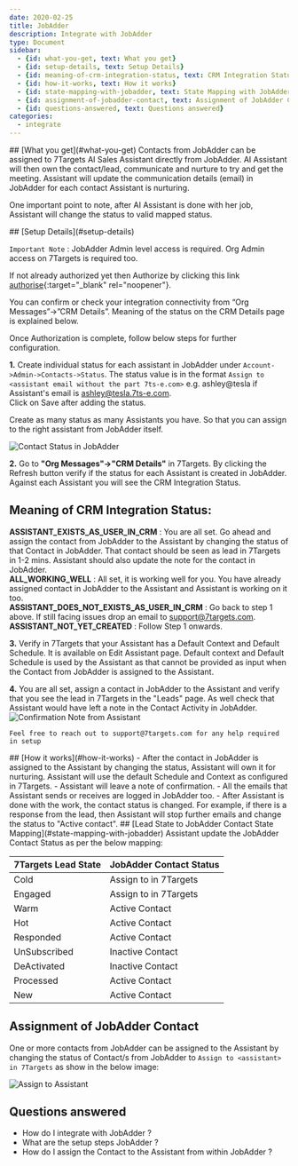 ```yaml
---
date: 2020-02-25
title: JobAdder 
description: Integrate with JobAdder 
type: Document
sidebar:
  - {id: what-you-get, text: What you get}
  - {id: setup-details, text: Setup Details}
  - {id: meaning-of-crm-integration-status, text: CRM Integration Status}
  - {id: how-it-works, text: How it works}
  - {id: state-mapping-with-jobadder, text: State Mapping with JobAdder}
  - {id: assignment-of-jobadder-contact, text: Assignment of JobAdder Contact}
  - {id: questions-answered, text: Questions answered}
categories:
  - integrate
---
```


<a name="what-you-get"/>
## [What you get](#what-you-get)
Contacts from JobAdder can be assigned to 7Targets AI Sales Assistant directly from JobAdder. AI Assistant will then own the contact/lead, communicate and nurture to try and get the meeting. Assistant will update the communication details (email) in JobAdder for each contact Assistant is nurturing.

One important point to note, after AI Assistant is done with her job, Assistant will change the status to valid mapped status.

<a name="setup-details"/>
## [Setup Details](#setup-details)

`Important Note` : JobAdder Admin level access is required. Org Admin access on 7Targets is required too. 

If not already authorized yet then Authorize by clicking this link [authorise](https://solution.7targets.com/jobadder-authorize){:target="_blank" rel="noopener"}.  

You can confirm or check your integration connectivity from “Org Messages”->”CRM Details”. Meaning of the status on the CRM Details page is explained below. 

Once Authorization is complete, follow below steps for further configuration.

**1.**  Create individual status for each assistant in JobAdder under `Account->Admin->Contacts->Status`. The status value is in the format `Assign to <assistant email without the part 7ts-e.com>` e.g. ashley@tesla if Assistant's email is ashley@tesla.7ts-e.com.  
Click on Save after adding the status.  

Create as many status as many Assistants you have. So that you can assign to the right assistant from JobAdder itself.  

![Contact Status in JobAdder](../../images/jobadder-status.jpg)

**2.** Go to **"Org Messages"->"CRM Details"** in 7Targets. By clicking the Refresh button verify if the status for each Assistant is created in JobAdder. Against each Assistant you will see the CRM Integration Status. 

## Meaning of CRM Integration Status:  
**ASSISTANT_EXISTS_AS_USER_IN_CRM** : You are all set. Go ahead and assign the contact from JobAdder to the Assistant by changing the status of that Contact in JobAdder. That contact should be seen as lead in 7Targets in 1-2 mins. Assistant should also update the note for the contact in JobAdder.  
**ALL_WORKING_WELL** : All set, it is working well for you. You have already assigned contact in JobAdder to the Assistant and Assistant is working on it too.  
**ASSISTANT_DOES_NOT_EXISTS_AS_USER_IN_CRM** : Go back to step 1 above. If still facing issues drop an email to support@7targets.com.  
**ASSISTANT_NOT_YET_CREATED** : Follow Step 1 onwards.   

**3.** Verify in 7Targets that your Assistant has a Default Context and Default Schedule. It is available on Edit Assistant page. Default context and Default Schedule is used by the Assistant as that cannot be provided as input when the Contact from JobAdder is assigned to the Assistant.

**4.** You are all set, assign a contact in JobAdder to the Assistant and verify that you see the lead in 7Targets in the "Leads" page. As well check that Assistant would have left a note in the Contact Activity in JobAdder.
![Confirmation Note from Assistant](../../images/jobadder-7targets-confirmation-note.jpg)

`Feel free to reach out to support@7targets.com for any help required in setup`

<a name="how-it-works"/>
## [How it works](#how-it-works)
- After the contact in JobAdder is assigned to the Assistant by changing the status, Assistant will own it for nurturing. Assistant will use the default Schedule and Context as configured in 7Targets.
- Assistant will leave a note of confirmation.
- All the emails that Assistant sends or receives are logged in JobAdder too. 
- After Assistant is done with the work, the contact status is changed. For example, if there is a response from the lead, then Assistant will stop further emails and change the status to "Active contact". 


<a name="state-mapping-with-jobadder"/>
## [Lead State to JobAdder Contact State Mapping](#state-mapping-with-jobadder)
Assistant update the JobAdder Contact Status as per the below mapping:

| 7Targets Lead State | JobAdder Contact Status | 
|:-------|:--------|
| Cold | Assign to <assistant email> in 7Targets |
| Engaged | Assign to <assistant email> in 7Targets |
| Warm | Active Contact |
| Hot | Active Contact |
| Responded | Active Contact |
| UnSubscribed | Inactive Contact |
| DeActivated | Inactive Contact |
| Processed | Active Contact |
| New | Active Contact |

## Assignment of JobAdder Contact
One or more contacts from JobAdder can be assigned to the Assistant by changing the status of Contact/s from JobAdder to `Assign to <assistant> in 7Targets` as show in the below image: 

![Assign to Assistant](../../images/jobadder-assign-to-assistant.jpg)  

## Questions answered
- How do I integrate with JobAdder ?
- What are the setup steps JobAdder ?
- How do I assign the Contact to the Assistant from within JobAdder ? 

